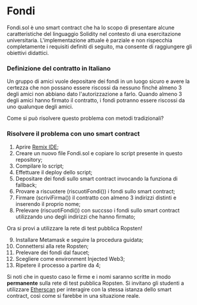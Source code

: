 # Fondi

Fondi.sol è uno smart contract che ha lo scopo di presentare alcune caratteristiche del linguaggio Solidity nel contesto di una esercitazione universitaria. L'implementazione attuale è parziale e non rispecchia completamente i requisiti definiti di seguito, ma consente di raggiungere gli obiettivi didattici.

### Definizione del contratto in Italiano

Un gruppo di amici vuole depositare dei fondi in un luogo sicuro e avere la certezza che non possano essere riscossi da nessuno finché almeno 3 degli amici non abbiano dato l'autorizzazione a farlo.
Quando almeno 3 degli amici hanno firmato il contratto, i fondi potranno essere riscossi da uno qualunque degli amici.

Come si può risolvere questo problema con metodi tradizionali?

### Risolvere il problema con uno smart contract

1. Aprire [Remix IDE](https://remix.ethereum.org/);
2. Creare un nuovo file Fondi.sol e copiare lo script presente in questo repository;
3. Compilare lo script;
4. Effettuare il deploy dello script;
5. Depositare dei fondi sullo smart contract invocando la funziona di fallback;
6. Provare a riscuotere (riscuotiFondi()) i fondi sullo smart contract;
7. Firmare (scriviFirma()) il contratto con almeno 3 indirizzi distinti e inserendo il proprio nome;
8. Prelevare (riscuotiFondi()) con succsso i fondi sullo smart contract utilizzando uno degli indirizzi che hanno firmato;

Ora si provi a utilizzare la rete di test pubblica Ropsten!

9. Installare Metamask e seguire la procedura guidata;
10. Connettersi alla rete Ropsten;
11. Prelevare dei fondi dal faucet;
12. Scegliere come environment Injected Web3;
13. Ripetere il processo a partire da 4;

Si noti che in questo caso le firme e i nomi saranno scritte in modo **permanente** sulla rete di test pubblica Ropsten.
Si invitano gli studenti a utilizzare [Etherscan](https://ropsten.etherscan.io/) per interagire con la stessa istanza dello smart contract, così come si farebbe in una situazione reale.





